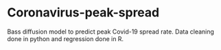 # Coronavirus-peak-spread
Bass diffusion model to predict peak Covid-19 spread rate.
Data cleaning done in python and regression done in R.
